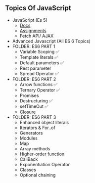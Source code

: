 ## Topics Of JavaScript

- JavaScript (Es 5)
  - [Docs](https://cdn.wccftech.com/wp-content/uploads/2014/10/JavaScript.pdf)
  - [Assignments](https://github.com/ghousahmed/javascript-exercises)
  - Fetch API/ AJAX
- Advanced Javascript (All ES 6 Topics)
- FOLDER: ES6 PART 1
  - Variable Scoping ✅
  - Template literals ✅
  - Default parameters ✅
  - Rest parameter
  - Spread Operator ✅
- FOLDER: ES6 PART 2  
  - Arrow functions ✅
  - Ternary Operator ✅
  - Promises
  - Destructuring ✅
  - setTimeOut ✅
  - Closure
- FOLDER: ES6 PART 3  
  - Enhanced object literals
  - Iterators & For..of
  - Generators
  - Modules
  - Map
  - Array methods
  - Higher-order function
  - CallBack
  - Exponentiation Operator
  - Classes
  - Optional chaining
